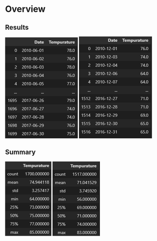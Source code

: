 # Overview
## Results

![June_Temp](Resources/June_Temp.png)
![December_Temp](Resources/December_Temp.png)

## Summary

![June_Stats](Resources/June_Stats.png)
![December_Stats](Resources/December_Stats.png)
